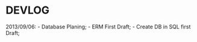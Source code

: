 # DEVLOG

2013/09/06:
    - Database Planing;
    - ERM First Draft;
    - Create DB in SQL first Draft;
